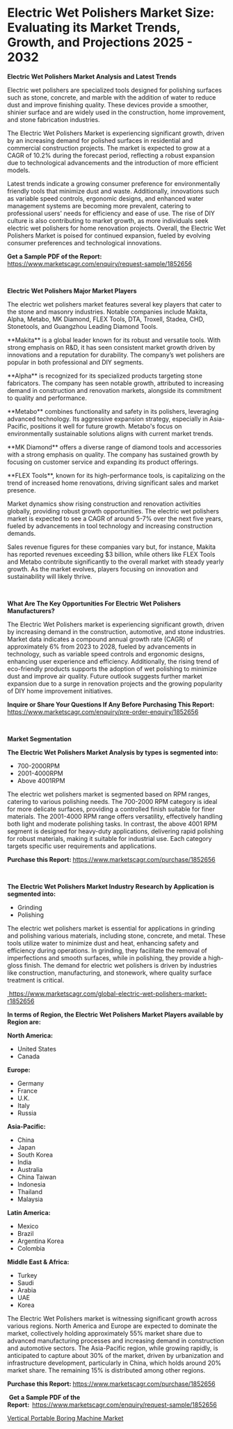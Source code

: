 <p><h1>Electric Wet Polishers Market Size: Evaluating its Market Trends, Growth, and Projections 2025 - 2032</h1></p><p><strong>Electric Wet Polishers Market Analysis and Latest Trends</strong></p>
<p><p>Electric wet polishers are specialized tools designed for polishing surfaces such as stone, concrete, and marble with the addition of water to reduce dust and improve finishing quality. These devices provide a smoother, shinier surface and are widely used in the construction, home improvement, and stone fabrication industries.</p><p>The Electric Wet Polishers Market is experiencing significant growth, driven by an increasing demand for polished surfaces in residential and commercial construction projects. The market is expected to grow at a CAGR of 10.2% during the forecast period, reflecting a robust expansion due to technological advancements and the introduction of more efficient models. </p><p>Latest trends indicate a growing consumer preference for environmentally friendly tools that minimize dust and waste. Additionally, innovations such as variable speed controls, ergonomic designs, and enhanced water management systems are becoming more prevalent, catering to professional users' needs for efficiency and ease of use. The rise of DIY culture is also contributing to market growth, as more individuals seek electric wet polishers for home renovation projects. Overall, the Electric Wet Polishers Market is poised for continued expansion, fueled by evolving consumer preferences and technological innovations.</p></p>
<p><strong>Get a Sample PDF of the Report:&nbsp;</strong> <a href="https://www.marketscagr.com/enquiry/request-sample/1852656?utm_campaign=3249&utm_medium=2&utm_source=Github&utm_content=ia&utm_term=12042025&utm_id=electric-wet-polishers">https://www.marketscagr.com/enquiry/request-sample/1852656</a></p>
<p>&nbsp;</p>
<p><strong>Electric Wet Polishers Major Market Players</strong></p>
<p><p>The electric wet polishers market features several key players that cater to the stone and masonry industries. Notable companies include Makita, Alpha, Metabo, MK Diamond, FLEX Tools, DTA, Troxell, Stadea, CHD, Stonetools, and Guangzhou Leading Diamond Tools.</p><p>**Makita** is a global leader known for its robust and versatile tools. With strong emphasis on R&D, it has seen consistent market growth driven by innovations and a reputation for durability. The company’s wet polishers are popular in both professional and DIY segments.</p><p>**Alpha** is recognized for its specialized products targeting stone fabricators. The company has seen notable growth, attributed to increasing demand in construction and renovation markets, alongside its commitment to quality and performance.</p><p>**Metabo** combines functionality and safety in its polishers, leveraging advanced technology. Its aggressive expansion strategy, especially in Asia-Pacific, positions it well for future growth. Metabo's focus on environmentally sustainable solutions aligns with current market trends.</p><p>**MK Diamond** offers a diverse range of diamond tools and accessories with a strong emphasis on quality. The company has sustained growth by focusing on customer service and expanding its product offerings.</p><p>**FLEX Tools**, known for its high-performance tools, is capitalizing on the trend of increased home renovations, driving significant sales and market presence. </p><p>Market dynamics show rising construction and renovation activities globally, providing robust growth opportunities. The electric wet polishers market is expected to see a CAGR of around 5-7% over the next five years, fueled by advancements in tool technology and increasing construction demands.</p><p>Sales revenue figures for these companies vary but, for instance, Makita has reported revenues exceeding $3 billion, while others like FLEX Tools and Metabo contribute significantly to the overall market with steady yearly growth. As the market evolves, players focusing on innovation and sustainability will likely thrive.</p></p>
<p>&nbsp;</p>
<p><strong>What Are The Key Opportunities For Electric Wet Polishers Manufacturers?</strong></p>
<p><p>The Electric Wet Polishers market is experiencing significant growth, driven by increasing demand in the construction, automotive, and stone industries. Market data indicates a compound annual growth rate (CAGR) of approximately 6% from 2023 to 2028, fueled by advancements in technology, such as variable speed controls and ergonomic designs, enhancing user experience and efficiency. Additionally, the rising trend of eco-friendly products supports the adoption of wet polishing to minimize dust and improve air quality. Future outlook suggests further market expansion due to a surge in renovation projects and the growing popularity of DIY home improvement initiatives.</p></p>
<p><strong>Inquire or Share Your Questions If Any Before Purchasing This Report:</strong> <a href="https://www.marketscagr.com/enquiry/pre-order-enquiry/1852656?utm_campaign=3249&utm_medium=2&utm_source=Github&utm_content=ia&utm_term=12042025&utm_id=electric-wet-polishers">https://www.marketscagr.com/enquiry/pre-order-enquiry/1852656</a></p>
<p>&nbsp;</p>
<p><strong>Market Segmentation</strong></p>
<p><strong>The Electric Wet Polishers Market Analysis by types is segmented into:</strong></p>
<p><ul><li>700-2000RPM</li><li>2001-4000RPM</li><li>Above 4001RPM</li></ul></p>
<p><p>The electric wet polishers market is segmented based on RPM ranges, catering to various polishing needs. The 700-2000 RPM category is ideal for more delicate surfaces, providing a controlled finish suitable for finer materials. The 2001-4000 RPM range offers versatility, effectively handling both light and moderate polishing tasks. In contrast, the above 4001 RPM segment is designed for heavy-duty applications, delivering rapid polishing for robust materials, making it suitable for industrial use. Each category targets specific user requirements and applications.</p></p>
<p><strong>Purchase this Report:&nbsp;</strong><a href="https://www.marketscagr.com/purchase/1852656?utm_campaign=3249&utm_medium=2&utm_source=Github&utm_content=ia&utm_term=12042025&utm_id=electric-wet-polishers">https://www.marketscagr.com/purchase/1852656</a></p>
<p>&nbsp;</p>
<p><strong>The Electric Wet Polishers Market Industry Research by Application is segmented into:</strong></p>
<p><ul><li>Grinding</li><li>Polishing</li></ul></p>
<p><p>The electric wet polishers market is essential for applications in grinding and polishing various materials, including stone, concrete, and metal. These tools utilize water to minimize dust and heat, enhancing safety and efficiency during operations. In grinding, they facilitate the removal of imperfections and smooth surfaces, while in polishing, they provide a high-gloss finish. The demand for electric wet polishers is driven by industries like construction, manufacturing, and stonework, where quality surface treatment is critical.</p></p>
<p><a href="https://www.marketscagr.com/global-electric-wet-polishers-market-r1852656?utm_campaign=3249&utm_medium=2&utm_source=Github&utm_content=ia&utm_term=12042025&utm_id=electric-wet-polishers">&nbsp;https://www.marketscagr.com/global-electric-wet-polishers-market-r1852656</a></p>
<p><strong>In terms of Region, the Electric Wet Polishers Market Players available by Region are:</strong></p>
<p>
    <p> <strong> North America: </strong>
        <ul>
            <li>United States</li>
            <li>Canada</li>
        </ul>
        </p> 
    <p> <strong> Europe: </strong>
        <ul>
            <li>Germany</li>
            <li>France</li>
            <li>U.K.</li>
            <li>Italy</li>
            <li>Russia</li>
        </ul>
        </p> 
    <p> <strong> Asia-Pacific: </strong>
        <ul>
            <li>China</li>
            <li>Japan</li>
            <li>South Korea</li>
            <li>India</li>
            <li>Australia</li>
            <li>China Taiwan</li>
            <li>Indonesia</li>
            <li>Thailand</li>
            <li>Malaysia</li>
        </ul>
        </p> 
    <p> <strong> Latin America: </strong>
        <ul>
            <li>Mexico</li>
            <li>Brazil</li>
            <li>Argentina Korea</li>
            <li>Colombia</li>
        </ul>
        </p> 
    <p> <strong> Middle East & Africa: </strong>
        <ul>
            <li>Turkey</li>
            <li>Saudi</li>
            <li>Arabia</li>
            <li>UAE</li>
            <li>Korea</li>
        </ul>
    </p>
    </p>
<p><p>The Electric Wet Polishers market is witnessing significant growth across various regions. North America and Europe are expected to dominate the market, collectively holding approximately 55% market share due to advanced manufacturing processes and increasing demand in construction and automotive sectors. The Asia-Pacific region, while growing rapidly, is anticipated to capture about 30% of the market, driven by urbanization and infrastructure development, particularly in China, which holds around 20% market share. The remaining 15% is distributed among other regions.</p></p>
<p><strong>Purchase this Report: </strong><a href="https://www.marketscagr.com/purchase/1852656?utm_campaign=3249&utm_medium=2&utm_source=Github&utm_content=ia&utm_term=12042025&utm_id=electric-wet-polishers">https://www.marketscagr.com/purchase/1852656</a></p>
<p>&nbsp;<strong>Get a Sample PDF of the Report:&nbsp;&nbsp;</strong><a href="https://www.marketscagr.com/enquiry/request-sample/1852656?utm_campaign=3249&utm_medium=2&utm_source=Github&utm_content=ia&utm_term=12042025&utm_id=electric-wet-polishers">https://www.marketscagr.com/enquiry/request-sample/1852656</a></p>
<p><strong></strong></p>
<p><p><a href="https://github.com/bedelibekwe58/Market-Research-Report-List-1/blob/main/vertical-portable-boring-machine-market.md?utm_campaign=3249&utm_medium=2&utm_source=Github&utm_content=ia&utm_term=12042025&utm_id=electric-wet-polishers">Vertical Portable Boring Machine Market</a></p></p>
